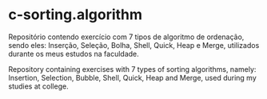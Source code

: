 # c-sorting.algorithm
Repositório contendo exercício com 7 tipos de algoritmo de ordenação, sendo eles: Inserção, Seleção, Bolha, Shell, Quick, Heap e Merge, utilizados durante os meus estudos na faculdade.

Repository containing exercises with 7 types of sorting algorithms, namely: Insertion, Selection, Bubble, Shell, Quick, Heap and Merge, used during my studies at college.
